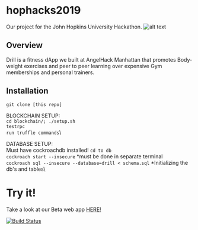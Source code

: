 # hophacks2019
Our project for the John Hopkins University Hackathon.
![alt text](Assets/drill.png)

## Overview

Drill is a fitness dApp we built at AngelHack Manhattan that promotes Body-weight exercises and peer to peer learning over expensive Gym memberships and personal trainers.

## Installation
`git clone [this repo]`

BLOCKCHAIN SETUP:\
`cd blockchain/; ./setup.sh`\
`testrpc`\
`run truffle commands`\

DATABASE SETUP:\
Must have cockroachdb installed!
`cd to db`\
`cockroach start --insecure` *must be done in separate terminal\
`cockroach sql --insecure --database=drill < schema.sql` *Initializing the db's and tables\

# Try it!

Take a look at our Beta web app [HERE!](http://www..com/)

[![Build Status](https://travis-ci.org/coderrick/drill.svg?branch=master)](https://travis-ci.org/coderrick/drill)


